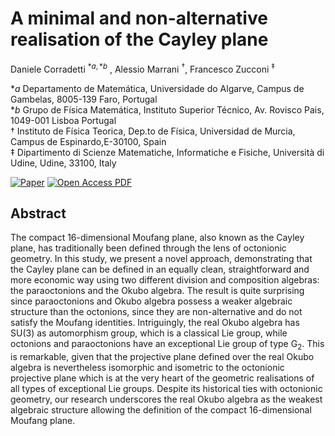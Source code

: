 # A minimal and non-alternative realisation of the Cayley plane

Daniele Corradetti $^{*a,*b}$ , Alessio Marrani $^{\dagger}$, Francesco
Zucconi $^{\ddagger}$
 
$*a$ Departamento de Matemática, Universidade do Algarve, Campus de Gambelas, 8005-139 Faro, Portugal </br>
$*b$ Grupo de Física Matemática, Instituto Superior Técnico,  Av. Rovisco Pais, 1049-001 Lisboa Portugal </br>
$\dagger$ Instituto de Física Teorica, Dep.to de Física, Universidad de Murcia, Campus de Espinardo,E-30100, Spain </br>
$\ddagger$ Dipartimento di Scienze Matematiche, Informatiche e Fisiche, Università di Udine, Udine, 33100, Italy</br>

[![Paper](https://img.shields.io/badge/RAMath-Preprint-b31b1b?logo=arxiv&logoColor=red)](https://arxiv.org/abs/2309.00967) 
[![Open Access PDF](https://img.shields.io/badge/PDF-open_access-green)](https://rdcu.be/dAxUA)

## Abstract 
The compact 16-dimensional Moufang plane, also known as the Cayley plane, has traditionally been defined through the lens of octonionic geometry. In this study, we present a novel approach, demonstrating
that the Cayley plane can be defined in an equally clean, straightforward and more economic way using two different division and composition algebras: the paraoctonions and the Okubo algebra. The result is quite
surprising since paraoctonions and Okubo algebra possess a weaker algebraic structure than the octonions, since they are non-alternative and do not satisfy the Moufang identities. Intriguingly, the real Okubo
algebra has $\text{SU}\left(3\right)$ as automorphism group, which is a classical Lie group, while octonions and paraoctonions have an exceptional Lie group of type $\text{G}_{2}$. This is remarkable,
given that the projective plane defined over the real Okubo algebra is nevertheless isomorphic and isometric to the octonionic projective plane which is at the very heart of the geometric realisations of
all types of exceptional Lie groups. Despite its historical ties with octonionic geometry, our research underscores the real Okubo algebra as the weakest algebraic structure allowing the definition of the compact 16-dimensional Moufang plane. 
